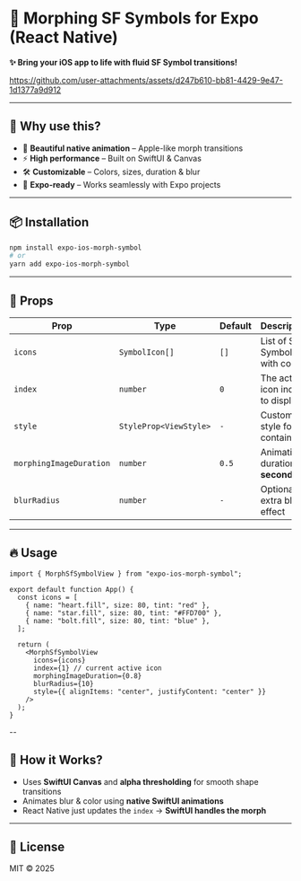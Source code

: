 # 🔮 Morphing SF Symbols for Expo (React Native)

**✨ Bring your iOS app to life with fluid SF Symbol transitions!**


https://github.com/user-attachments/assets/d247b610-bb81-4429-9e47-1d1377a9d912

---

## 🚀 Why use this?

- 🎨 **Beautiful native animation** – Apple-like morph transitions
- ⚡ **High performance** – Built on SwiftUI & Canvas
- 🛠 **Customizable** – Colors, sizes, duration & blur
- 🔗 **Expo-ready** – Works seamlessly with Expo projects

---

## 📦 Installation

```bash
npm install expo-ios-morph-symbol
# or
yarn add expo-ios-morph-symbol
```

---

## 🔑 Props

| Prop                    | Type                   | Default | Description                       |
| ----------------------- | ---------------------- | ------- | --------------------------------- |
| `icons`                 | `SymbolIcon[]`         | `[]`    | List of SF Symbols with config    |
| `index`                 | `number`               | `0`     | The active icon index to display  |
| `style`                 | `StyleProp<ViewStyle>` | `-`     | Custom style for the container    |
| `morphingImageDuration` | `number`               | `0.5`   | Animation duration in **seconds** |
| `blurRadius`            | `number`               | `-`     | Optional extra blur effect        |

---

## 🔥 Usage

```tsx
import { MorphSfSymbolView } from "expo-ios-morph-symbol";

export default function App() {
  const icons = [
    { name: "heart.fill", size: 80, tint: "red" },
    { name: "star.fill", size: 80, tint: "#FFD700" },
    { name: "bolt.fill", size: 80, tint: "blue" },
  ];

  return (
    <MorphSfSymbolView
      icons={icons}
      index={1} // current active icon
      morphingImageDuration={0.8}
      blurRadius={10}
      style={{ alignItems: "center", justifyContent: "center" }}
    />
  );
}
```

--

## 🧠 How it Works?

- Uses **SwiftUI Canvas** and **alpha thresholding** for smooth shape transitions
- Animates blur & color using **native SwiftUI animations**
- React Native just updates the `index` → **SwiftUI handles the morph**

---

## 📜 License

MIT © 2025
